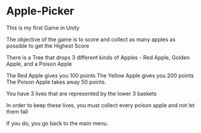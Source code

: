 # Apple-Picker
This is my first Game in Unity

The objective of the game is to score and collect as many apples as possible to get the Highest Score

There is a Tree that drops 3 different kinds of Apples - Red Apple, Golden Apple, and a Poison Apple

The Red Apple gives you 100 points
The Yellow Apple gives you 200 points
The Poison Apple takes away 50 points.

You have 3 lives that are represented by the lower 3 baskets

In order to keep these lives, you must collect every poison apple and not let them fall

If you do, you go back to the main menu.

